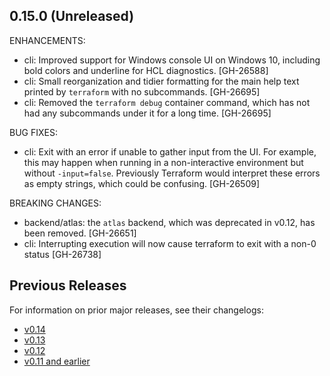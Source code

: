 ## 0.15.0 (Unreleased)

ENHANCEMENTS:

* cli: Improved support for Windows console UI on Windows 10, including bold colors and underline for HCL diagnostics. [GH-26588]
* cli: Small reorganization and tidier formatting for the main help text printed by `terraform` with no subcommands. [GH-26695]
* cli: Removed the `terraform debug` container command, which has not had any subcommands under it for a long time. [GH-26695]

BUG FIXES:

* cli: Exit with an error if unable to gather input from the UI. For example, this may happen when running in a non-interactive environment but without `-input=false`. Previously Terraform would interpret these errors as empty strings, which could be confusing. [GH-26509]

BREAKING CHANGES:
* backend/atlas: the `atlas` backend, which was deprecated in v0.12, has been removed. [GH-26651]
* cli: Interrupting execution will now cause terraform to exit with a non-0 status [GH-26738]

## Previous Releases

For information on prior major releases, see their changelogs:

* [v0.14](https://github.com/hashicorp/terraform/blob/v0.14/CHANGELOG.md)
* [v0.13](https://github.com/hashicorp/terraform/blob/v0.13/CHANGELOG.md)
* [v0.12](https://github.com/hashicorp/terraform/blob/v0.12/CHANGELOG.md)
* [v0.11 and earlier](https://github.com/hashicorp/terraform/blob/v0.11/CHANGELOG.md)
